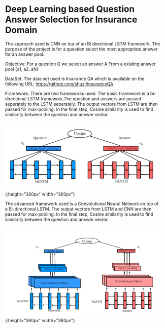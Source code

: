 # Deep Learning based Question Answer Selection for Insurance Domain
The approach used is CNN on top of an Bi directional LSTM framework.
The purpose of the project is for a question select the most appropriate answer for an answer pool.

Objective: For a question Q we select an answer A From a existing answer pool {a1, a2..aN}

DataSet: The data set used is  Insurance QA which is available on the following URL: https://github.com/shuzi/insuranceQA

Framework:
There are two frameworks used:
The basic framework  is a bi-directional LSTM framework.The question and answers are passed seperately to the LSTM seperately.
The output vectors from LSTM are then passed for max-pooling.
In the final step, Cosine similarity is used to find similarity between the question and answer vector.

![BASIC BI-LSTM FRAMEWORK](https://github.com/srinathkv1992/Deep-Learning-based-Question-Answer-Selection-for-Insurance-Domain/blob/master/LSTM.PNG){:height="360px" width="360px"}

The advanced framework used is a Convolutional Neural Network on top of a Bi-directional LSTM.
The output vectors from LSTM and CNN are then passed for max-pooling.
In the final step, Cosine similarity is used to find similarity between the question and answer vector.

![BI-LSTM / CNN FRAMEWORK](https://github.com/srinathkv1992/Deep-Learning-based-Question-Answer-Selection-for-Insurance-Domain/blob/master/LSTMCNN.PNG){:height="360px" width="360px"}




